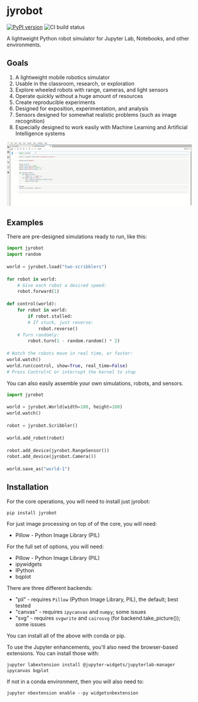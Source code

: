 # jyrobot

[![PyPI version](https://badge.fury.io/py/jyrobot.svg)](https://badge.fury.io/py/jyrobot) ![CI build status](https://img.shields.io/circleci/build/github/Calysto/jyrobot)

A lightweight Python robot simulator for Jupyter Lab, Notebooks,
and other environments.

## Goals

1. A lightweight mobile robotics simulator
2. Usable in the classroom, research, or exploration
3. Explore wheeled robots with range, cameras, and light sensors
4. Operate quickly without a huge amount of resources
5. Create reproducible experiments
6. Designed for exposition, experimentation, and analysis
7. Sensors designed for somewhat realistic problems (such as image recognition)
8. Especially designed to work easily with Machine Learning and Artificial Intelligence systems

![A duck robot](docs/images/duck-scribbler.gif)

## Examples

There are pre-designed simulations ready to run, like this:

```python
import jyrobot
import random

world = jyrobot.load("two-scribblers")

for robot in world:
    # Give each robot a desired speed:
    robot.forward(1)

def control(world):
    for robot in world:
        if robot.stalled:
	    # If stuck, just reverse:
            robot.reverse()
	# Turn randomly:
        robot.turn(1 - random.random() * 2)

# Watch the robots move in real time, or faster:
world.watch()
world.run(control, show=True, real_time=False)
# Press Control+C or interrupt the kernel to stop
```

You can also easily assemble your own simulations, robots, and sensors.

```python
import jyrobot

world = jyrobot.World(width=100, height=100)
world.watch()

robot = jyrobot.Scribbler()

world.add_robot(robot)

robot.add_device(jyrobot.RangeSensor())
robot.add_device(jyrobot.Camera())

world.save_as("world-1")
```

## Installation

For the core operations, you will need to install just jyrobot:

```shell
pip install jyrobot
```

For just image processing on top of of the core, you will need:

* Pillow - Python Image Library (PIL)

For the full set of options, you will need:

* Pillow - Python Image Library (PIL)
* ipywidgets
* IPython
* bqplot

There are three different backends:

* "pil" - requires `Pillow` (Python Image Library, PIL), the default; best tested
* "canvas" - requires `ipycanvas` and `numpy`; some issues
* "svg" - requires `svgwrite` and `cairosvg` (for backend.take_picture()); some issues

You can install all of the above with conda or pip.

To use the Jupyter enhancements, you'll also need the browser-based
extensions. You can install those with:

```
jupyter labextension install @jupyter-widgets/jupyterlab-manager ipycanvas bqplot
```

If not in a conda environment, then you will also need to:

```
jupyter nbextension enable --py widgetsnbextension
```
